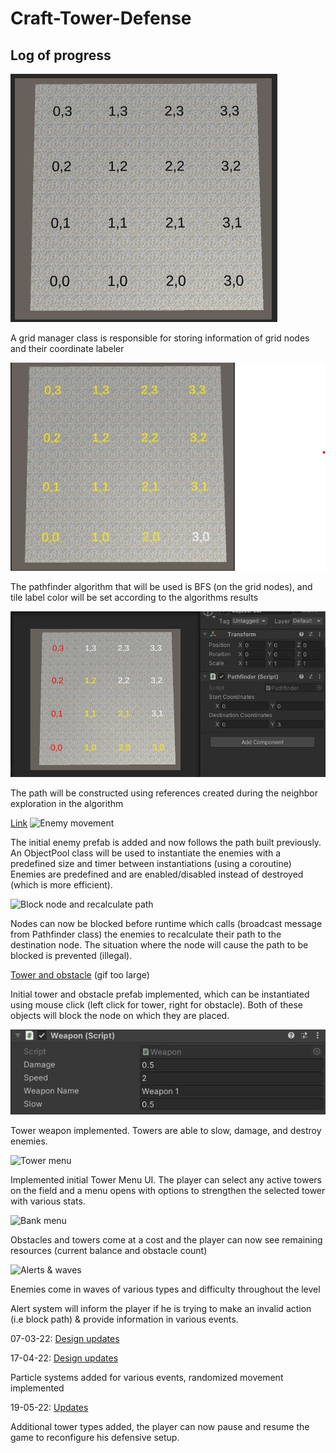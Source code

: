 # Craft-Tower-Defense

## Log of progress

![Used for debugging](READMEMedia/GridLabeler.jpg)

A grid manager class is responsible for storing information of grid nodes and their coordinate labeler


![Used for debugging](READMEMedia/GridBFSLabelColor.jpg)

The pathfinder algorithm that will be used is BFS (on the grid nodes), and tile label color will be set according to the algorithms results

![Path built](READMEMedia/GridBFSPathBuilt.jpg)

The path will be constructed using references created during the neighbor exploration in the algorithm

[Link](https://gifs.com/gif/enemymovement-6WzEzL)
![Enemy movement](https://j.gifs.com/6WzEzL.gif)

The initial enemy prefab is added and now follows the path built previously.
An ObjectPool class will be used to instantiate the enemies with a predefined size and timer between instantiations (using a coroutine)
Enemies are predefined and are enabled/disabled instead of destroyed (which is more efficient).

![Block node and recalculate path](https://j.gifs.com/79Onqr.gif)

Nodes can now be blocked before runtime which calls (broadcast message from Pathfinder class) the enemies to recalculate their path to the destination node. The situation where the node will cause the path to be blocked is prevented (illegal).

[Tower and obstacle](https://j.gifs.com/pZ7RxX.gif) (gif too large)

Initial tower and obstacle prefab implemented, which can be instantiated using mouse click (left click for tower, right for obstacle). Both of these objects will block the node on which they are placed.

![Initial weapon class](READMEMedia/InitialWeaponClass.jpg)

Tower weapon implemented. Towers are able to slow, damage, and destroy enemies.

![Tower menu](https://j.gifs.com/K8mwzY.gif)

Implemented initial Tower Menu UI. The player can select any active towers on the field and a menu opens with options to strengthen the selected tower with various stats.

![Bank menu](https://j.gifs.com/mqGAJ9.gif)

Obstacles and towers come at a cost and the player can now see remaining resources (current balance and obstacle count)

![Alerts & waves](https://j.gifs.com/nR6O4P.gif)

Enemies come in waves of various types and difficulty throughout the level

Alert system will inform the player if he is trying to make an invalid action (i.e block path) & provide information
in various events.

07-03-22: [Design updates](https://youtu.be/Qh6J83ogJNA)

17-04-22: [Design updates](https://youtu.be/7FFUguo6MXk)

Particle systems added for various events, randomized movement implemented

19-05-22: [Updates](https://youtu.be/OGOGkRUIAT0)

Additional tower types added, the player can now pause and resume the game to reconfigure his defensive setup.